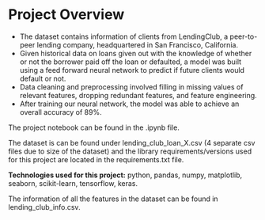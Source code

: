 # Project Overview
- The dataset contains information of clients from LendingClub, a peer-to-peer lending company, headquartered in San Francisco, California.
- Given historical data on loans given out with the knowledge of whether or not the borrower paid off the loan or defaulted, a model was built using a feed forward neural network to predict if future clients would default or not.
- Data cleaning and preprocessing involved filling in missing values of relevant features, dropping redundant features, and feature engineering.
- After training our neural network, the model was able to achieve an overall accuracy of 89%.

The project notebook can be found in the .ipynb file. <br>

The dataset is can be found under lending_club_loan_X.csv (4 separate csv files due to size of the dataset) and the library requirements/versions used for this project are located in the requirements.txt file. <br>

<b>Technologies used for this project:</b> python, pandas, numpy, matplotlib, seaborn, scikit-learn, tensorflow, keras.

The information of all the features in the dataset can be found in lending_club_info.csv.
